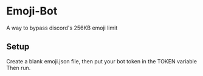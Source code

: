 # Emoji-Bot
A way to bypass discord's 256KB emoji limit

## Setup
Create a blank emoji.json file, then put your bot token in the TOKEN variable
Then run.
